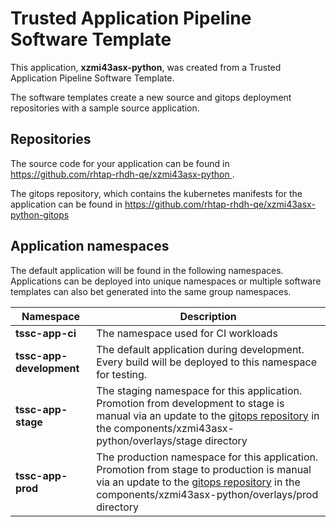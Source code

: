 # Trusted Application Pipeline Software Template

This application, **xzmi43asx-python**, was created from a Trusted Application Pipeline Software Template.

The software templates create a new source and gitops deployment repositories with a sample source application. 

## Repositories

The source code for your application can be found in [https://github.com/rhtap-rhdh-qe/xzmi43asx-python ](https://github.com/rhtap-rhdh-qe/xzmi43asx-python ).
 
The gitops repository, which contains the kubernetes manifests for the application can be found in 
[https://github.com/rhtap-rhdh-qe/xzmi43asx-python-gitops ](https://github.com/rhtap-rhdh-qe/xzmi43asx-python-gitops ) 

## Application namespaces 

The default application will be found in the following namespaces. Applications can be deployed into unique namespaces or multiple software templates can also bet generated into the same group namespaces.  

|  Namespace   |  Description   |  
| -------- | -------- |
| **tssc-app-ci** | The namespace used for CI workloads |
| **tssc-app-development** | The default application during development. Every build will be deployed to this namespace for testing. |
| **tssc-app-stage** | The staging namespace for this application. Promotion from development to stage is manual via an update to the [gitops repository](https://github.com/rhtap-rhdh-qe/xzmi43asx-python-gitops ) in the components/xzmi43asx-python/overlays/stage directory |
| **tssc-app-prod** | The production namespace for this application. Promotion from stage to production is manual via an update to the [gitops repository](https://github.com/rhtap-rhdh-qe/xzmi43asx-python-gitops ) in the components/xzmi43asx-python/overlays/prod directory |